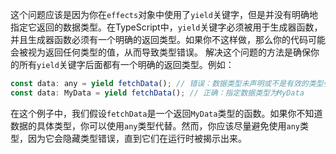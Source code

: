 这个问题应该是因为你在`effects`对象中使用了`yield`关键字，但是并没有明确地指定它返回的数据类型。在TypeScript中，`yield`关键字必须被用于生成器函数，并且生成器函数必须有一个明确的返回类型。如果你不这样做，那么你的代码可能会被视为返回任何类型的值，从而导致类型错误。
解决这个问题的方法是确保你的所有`yield`关键字后面都有一个明确的返回类型。例如：

```javascript
const data: any = yield fetchData(); // 错误：数据类型未声明或不是有效的类型引用
const data: MyData = yield fetchData(); // 正确：指定数据类型为MyData
```

在这个例子中，我们假设`fetchData`是一个返回`MyData`类型的函数。如果你不知道数据的具体类型，你可以使用`any`类型代替。然而，你应该尽量避免使用`any`类型，因为它会隐藏类型错误，直到它们在运行时被揭示出来。
